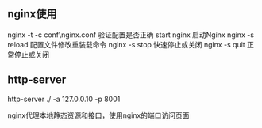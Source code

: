 ## nginx使用
nginx -t -c conf\nginx.conf 验证配置是否正确
start nginx 启动Nginx
nginx -s reload 配置文件修改重装载命令
nginx -s stop 快速停止或关闭
nginx -s quit 正常停止或关闭

## http-server
http-server ./ -a 127.0.0.10 -p 8001


nginx代理本地静态资源和接口，使用nginx的端口访问页面